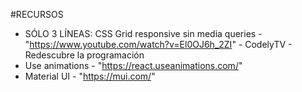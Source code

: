 #RECURSOS

- SÓLO 3 LÍNEAS: CSS Grid responsive sin media queries - "https://www.youtube.com/watch?v=El0OJ6h_2ZI" - CodelyTV - Redescubre la programación
- Use animations - "https://react.useanimations.com/"
- Material UI - "https://mui.com/"
